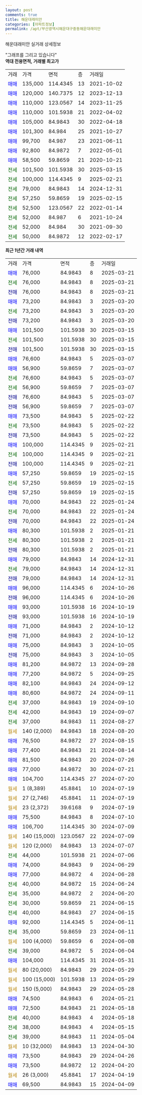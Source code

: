 ```yaml
---
layout: post
comments: true
title: 해운대래미안
categories: [아파트정보]
permalink: /apt/부산광역시해운대구중동해운대래미안
---
```


해운대래미안 실거래 상세정보

<script type="text/javascript">
  google.charts.load('current', {'packages':['line', 'corechart']});
  google.charts.setOnLoadCallback(drawChart);

  function drawChart() {
    var data = new google.visualization.DataTable();
    data.addColumn('date', '거래일');
    data.addColumn('number', "매매");
    data.addColumn('number', "전세");
    data.addColumn('number', "전매");

    data.addRows([[new Date(Date.parse("2025-03-21")), 76000, null, null], [new Date(Date.parse("2025-03-21")), null, 76000, null], [new Date(Date.parse("2025-03-21")), null, null, 76000], [new Date(Date.parse("2025-03-20")), 73200, null, null], [new Date(Date.parse("2025-03-20")), null, 73200, null], [new Date(Date.parse("2025-03-20")), null, null, 73200], [new Date(Date.parse("2025-03-15")), 101500, null, null], [new Date(Date.parse("2025-03-15")), null, 101500, null], [new Date(Date.parse("2025-03-15")), null, null, 101500], [new Date(Date.parse("2025-03-07")), 76600, null, null], [new Date(Date.parse("2025-03-07")), 56900, null, null], [new Date(Date.parse("2025-03-07")), null, 76600, null], [new Date(Date.parse("2025-03-07")), null, 56900, null], [new Date(Date.parse("2025-03-07")), null, null, 76600], [new Date(Date.parse("2025-03-07")), null, null, 56900], [new Date(Date.parse("2025-02-22")), 73500, null, null], [new Date(Date.parse("2025-02-22")), null, 73500, null], [new Date(Date.parse("2025-02-22")), null, null, 73500], [new Date(Date.parse("2025-02-21")), 100000, null, null], [new Date(Date.parse("2025-02-21")), null, 100000, null], [new Date(Date.parse("2025-02-21")), null, null, 100000], [new Date(Date.parse("2025-02-15")), 57250, null, null], [new Date(Date.parse("2025-02-15")), null, 57250, null], [new Date(Date.parse("2025-02-15")), null, null, 57250], [new Date(Date.parse("2025-01-24")), 70000, null, null], [new Date(Date.parse("2025-01-24")), null, 70000, null], [new Date(Date.parse("2025-01-24")), null, null, 70000], [new Date(Date.parse("2025-01-21")), 80300, null, null], [new Date(Date.parse("2025-01-21")), null, 80300, null], [new Date(Date.parse("2025-01-21")), null, null, 80300], [new Date(Date.parse("2024-12-31")), 79000, null, null], [new Date(Date.parse("2024-12-31")), null, 79000, null], [new Date(Date.parse("2024-12-31")), null, null, 79000], [new Date(Date.parse("2024-10-26")), 96000, null, null], [new Date(Date.parse("2024-10-26")), null, null, 96000], [new Date(Date.parse("2024-10-19")), 93000, null, null], [new Date(Date.parse("2024-10-19")), null, null, 93000], [new Date(Date.parse("2024-10-12")), 71000, null, null], [new Date(Date.parse("2024-10-12")), null, null, 71000], [new Date(Date.parse("2024-10-05")), 75000, null, null], [new Date(Date.parse("2024-10-05")), null, null, 75000], [new Date(Date.parse("2024-09-28")), 81200, null, null], [new Date(Date.parse("2024-09-25")), 77200, null, null], [new Date(Date.parse("2024-09-12")), 82100, null, null], [new Date(Date.parse("2024-09-11")), 80600, null, null], [new Date(Date.parse("2024-09-10")), null, 37000, null], [new Date(Date.parse("2024-09-07")), null, 42000, null], [new Date(Date.parse("2024-08-27")), null, 37000, null], [new Date(Date.parse("2024-08-20")), null, null, null], [new Date(Date.parse("2024-08-15")), 76500, null, null], [new Date(Date.parse("2024-08-14")), 77400, null, null], [new Date(Date.parse("2024-07-26")), 81500, null, null], [new Date(Date.parse("2024-07-21")), 77000, null, null], [new Date(Date.parse("2024-07-20")), 104700, null, null], [new Date(Date.parse("2024-07-19")), null, null, null], [new Date(Date.parse("2024-07-19")), null, null, null], [new Date(Date.parse("2024-07-19")), null, null, null], [new Date(Date.parse("2024-07-10")), 75500, null, null], [new Date(Date.parse("2024-07-09")), 106700, null, null], [new Date(Date.parse("2024-07-09")), null, null, null], [new Date(Date.parse("2024-07-07")), null, null, null], [new Date(Date.parse("2024-07-06")), null, 44000, null], [new Date(Date.parse("2024-06-29")), 74000, null, null], [new Date(Date.parse("2024-06-28")), 77000, null, null], [new Date(Date.parse("2024-06-24")), null, 40000, null], [new Date(Date.parse("2024-06-20")), null, 35000, null], [new Date(Date.parse("2024-06-15")), null, 30000, null], [new Date(Date.parse("2024-06-15")), null, 40000, null], [new Date(Date.parse("2024-06-11")), 92000, null, null], [new Date(Date.parse("2024-06-11")), null, 35000, null], [new Date(Date.parse("2024-06-08")), null, null, null], [new Date(Date.parse("2024-06-04")), null, 39000, null], [new Date(Date.parse("2024-05-31")), 104000, null, null], [new Date(Date.parse("2024-05-29")), null, null, null], [new Date(Date.parse("2024-05-29")), null, null, null], [new Date(Date.parse("2024-05-28")), null, null, null], [new Date(Date.parse("2024-05-21")), 74500, null, null], [new Date(Date.parse("2024-05-18")), 72500, null, null], [new Date(Date.parse("2024-05-18")), null, 40000, null], [new Date(Date.parse("2024-05-15")), null, 38000, null], [new Date(Date.parse("2024-05-04")), null, 39000, null], [new Date(Date.parse("2024-04-30")), null, null, null], [new Date(Date.parse("2024-04-26")), 73500, null, null], [new Date(Date.parse("2024-04-20")), 73500, null, null], [new Date(Date.parse("2024-04-19")), null, null, null], [new Date(Date.parse("2024-04-09")), 69500, null, null]]);

    var options = {
      hAxis: {
        format: 'yyyy/MM/dd'
      },    
      lineWidth: 0,
      pointsVisible: true,    
      title: '최근 1년간 유형별 실거래가 분포',
      legend: { position: 'bottom' }
    };

    var formatter = new google.visualization.NumberFormat({pattern:'###,###'} );
    formatter.format(data, 1);
    formatter.format(data, 2);
    
    setTimeout(function() {
        var chart = new google.visualization.LineChart(document.getElementById('columnchart_material'));
        chart.draw(data, (options));
        document.getElementById('loading').style.display = 'none';
    }, 200);
  }
</script>


<div id="loading" style="z-index:20; display: block; margin-left: 0px">"그래프를 그리고 있습니다"</div>
<div id="columnchart_material" style="width: 95%; margin-left: 0px; display: block"></div>
<!-- contents start -->
<b>역대 전용면적, 거래별 최고가</b>
<table class="sortable">
    <tr>
      <td>거래</td>
      <td>가격</td>
      <td>면적</td>
      <td>층</td>
      <td>거래일</td>
    </tr>
        <tr>
          <td><a style="color: blue">매매</a></td>
          <td>135,000</td>
          <td>114.4345</td>
          <td>13</td>
          <td>2021-10-02</td>
        </tr>            <tr>
          <td><a style="color: blue">매매</a></td>
          <td>120,000</td>
          <td>140.7375</td>
          <td>12</td>
          <td>2023-12-13</td>
        </tr>            <tr>
          <td><a style="color: blue">매매</a></td>
          <td>110,000</td>
          <td>123.0567</td>
          <td>14</td>
          <td>2023-11-25</td>
        </tr>            <tr>
          <td><a style="color: blue">매매</a></td>
          <td>110,000</td>
          <td>101.5938</td>
          <td>21</td>
          <td>2022-04-02</td>
        </tr>            <tr>
          <td><a style="color: blue">매매</a></td>
          <td>105,000</td>
          <td>84.9843</td>
          <td>30</td>
          <td>2022-04-18</td>
        </tr>            <tr>
          <td><a style="color: blue">매매</a></td>
          <td>101,300</td>
          <td>84.984</td>
          <td>25</td>
          <td>2021-10-27</td>
        </tr>            <tr>
          <td><a style="color: blue">매매</a></td>
          <td>99,700</td>
          <td>84.987</td>
          <td>23</td>
          <td>2021-06-11</td>
        </tr>            <tr>
          <td><a style="color: blue">매매</a></td>
          <td>92,800</td>
          <td>84.9872</td>
          <td>7</td>
          <td>2022-05-01</td>
        </tr>            <tr>
          <td><a style="color: blue">매매</a></td>
          <td>58,500</td>
          <td>59.8659</td>
          <td>21</td>
          <td>2020-10-21</td>
        </tr>        
        <tr>
              <td><a style="color: darkgreen">전세</a></td>
              <td>101,500</td>
              <td>101.5938</td>
              <td>30</td>
              <td>2025-03-15</td>
            </tr>            <tr>
              <td><a style="color: darkgreen">전세</a></td>
              <td>100,000</td>
              <td>114.4345</td>
              <td>9</td>
              <td>2025-02-21</td>
            </tr>            <tr>
              <td><a style="color: darkgreen">전세</a></td>
              <td>79,000</td>
              <td>84.9843</td>
              <td>14</td>
              <td>2024-12-31</td>
            </tr>            <tr>
              <td><a style="color: darkgreen">전세</a></td>
              <td>57,250</td>
              <td>59.8659</td>
              <td>19</td>
              <td>2025-02-15</td>
            </tr>            <tr>
              <td><a style="color: darkgreen">전세</a></td>
              <td>52,500</td>
              <td>123.0567</td>
              <td>22</td>
              <td>2022-01-14</td>
            </tr>            <tr>
              <td><a style="color: darkgreen">전세</a></td>
              <td>52,000</td>
              <td>84.987</td>
              <td>6</td>
              <td>2021-10-24</td>
            </tr>            <tr>
              <td><a style="color: darkgreen">전세</a></td>
              <td>52,000</td>
              <td>84.984</td>
              <td>30</td>
              <td>2021-09-30</td>
            </tr>            <tr>
              <td><a style="color: darkgreen">전세</a></td>
              <td>50,000</td>
              <td>84.9872</td>
              <td>12</td>
              <td>2022-02-17</td>
            </tr>        
    
</table>

<b>최근 1년간 거래 내역</b>

<table class="sortable">
    <tr>
      <td>거래</td>
      <td>가격</td>
      <td>면적</td>
      <td>층</td>
      <td>거래일</td>
    </tr>
    <tr>
      <td><a style="color: blue">매매</a></td>
      <td>76,000</td>
      <td>84.9843</td>
      <td>8</td>
      <td>2025-03-21</td>
    </tr>          <tr>
      <td><a style="color: darkgreen">전세</a></td>
      <td>76,000</td>
      <td>84.9843</td>
      <td>8</td>
      <td>2025-03-21</td>
    </tr>          <tr>
      <td><a style="color: darkblue">전매</a></td>
      <td>76,000</td>
      <td>84.9843</td>
      <td>8</td>
      <td>2025-03-21</td>
    </tr>          <tr>
      <td><a style="color: blue">매매</a></td>
      <td>73,200</td>
      <td>84.9843</td>
      <td>3</td>
      <td>2025-03-20</td>
    </tr>          <tr>
      <td><a style="color: darkgreen">전세</a></td>
      <td>73,200</td>
      <td>84.9843</td>
      <td>3</td>
      <td>2025-03-20</td>
    </tr>          <tr>
      <td><a style="color: darkblue">전매</a></td>
      <td>73,200</td>
      <td>84.9843</td>
      <td>3</td>
      <td>2025-03-20</td>
    </tr>          <tr>
      <td><a style="color: blue">매매</a></td>
      <td>101,500</td>
      <td>101.5938</td>
      <td>30</td>
      <td>2025-03-15</td>
    </tr>          <tr>
      <td><a style="color: darkgreen">전세</a></td>
      <td>101,500</td>
      <td>101.5938</td>
      <td>30</td>
      <td>2025-03-15</td>
    </tr>          <tr>
      <td><a style="color: darkblue">전매</a></td>
      <td>101,500</td>
      <td>101.5938</td>
      <td>30</td>
      <td>2025-03-15</td>
    </tr>          <tr>
      <td><a style="color: blue">매매</a></td>
      <td>76,600</td>
      <td>84.9843</td>
      <td>5</td>
      <td>2025-03-07</td>
    </tr>          <tr>
      <td><a style="color: blue">매매</a></td>
      <td>56,900</td>
      <td>59.8659</td>
      <td>7</td>
      <td>2025-03-07</td>
    </tr>          <tr>
      <td><a style="color: darkgreen">전세</a></td>
      <td>76,600</td>
      <td>84.9843</td>
      <td>5</td>
      <td>2025-03-07</td>
    </tr>          <tr>
      <td><a style="color: darkgreen">전세</a></td>
      <td>56,900</td>
      <td>59.8659</td>
      <td>7</td>
      <td>2025-03-07</td>
    </tr>          <tr>
      <td><a style="color: darkblue">전매</a></td>
      <td>76,600</td>
      <td>84.9843</td>
      <td>5</td>
      <td>2025-03-07</td>
    </tr>          <tr>
      <td><a style="color: darkblue">전매</a></td>
      <td>56,900</td>
      <td>59.8659</td>
      <td>7</td>
      <td>2025-03-07</td>
    </tr>          <tr>
      <td><a style="color: blue">매매</a></td>
      <td>73,500</td>
      <td>84.9843</td>
      <td>5</td>
      <td>2025-02-22</td>
    </tr>          <tr>
      <td><a style="color: darkgreen">전세</a></td>
      <td>73,500</td>
      <td>84.9843</td>
      <td>5</td>
      <td>2025-02-22</td>
    </tr>          <tr>
      <td><a style="color: darkblue">전매</a></td>
      <td>73,500</td>
      <td>84.9843</td>
      <td>5</td>
      <td>2025-02-22</td>
    </tr>          <tr>
      <td><a style="color: blue">매매</a></td>
      <td>100,000</td>
      <td>114.4345</td>
      <td>9</td>
      <td>2025-02-21</td>
    </tr>          <tr>
      <td><a style="color: darkgreen">전세</a></td>
      <td>100,000</td>
      <td>114.4345</td>
      <td>9</td>
      <td>2025-02-21</td>
    </tr>          <tr>
      <td><a style="color: darkblue">전매</a></td>
      <td>100,000</td>
      <td>114.4345</td>
      <td>9</td>
      <td>2025-02-21</td>
    </tr>          <tr>
      <td><a style="color: blue">매매</a></td>
      <td>57,250</td>
      <td>59.8659</td>
      <td>19</td>
      <td>2025-02-15</td>
    </tr>          <tr>
      <td><a style="color: darkgreen">전세</a></td>
      <td>57,250</td>
      <td>59.8659</td>
      <td>19</td>
      <td>2025-02-15</td>
    </tr>          <tr>
      <td><a style="color: darkblue">전매</a></td>
      <td>57,250</td>
      <td>59.8659</td>
      <td>19</td>
      <td>2025-02-15</td>
    </tr>          <tr>
      <td><a style="color: blue">매매</a></td>
      <td>70,000</td>
      <td>84.9843</td>
      <td>22</td>
      <td>2025-01-24</td>
    </tr>          <tr>
      <td><a style="color: darkgreen">전세</a></td>
      <td>70,000</td>
      <td>84.9843</td>
      <td>22</td>
      <td>2025-01-24</td>
    </tr>          <tr>
      <td><a style="color: darkblue">전매</a></td>
      <td>70,000</td>
      <td>84.9843</td>
      <td>22</td>
      <td>2025-01-24</td>
    </tr>          <tr>
      <td><a style="color: blue">매매</a></td>
      <td>80,300</td>
      <td>101.5938</td>
      <td>2</td>
      <td>2025-01-21</td>
    </tr>          <tr>
      <td><a style="color: darkgreen">전세</a></td>
      <td>80,300</td>
      <td>101.5938</td>
      <td>2</td>
      <td>2025-01-21</td>
    </tr>          <tr>
      <td><a style="color: darkblue">전매</a></td>
      <td>80,300</td>
      <td>101.5938</td>
      <td>2</td>
      <td>2025-01-21</td>
    </tr>          <tr>
      <td><a style="color: blue">매매</a></td>
      <td>79,000</td>
      <td>84.9843</td>
      <td>14</td>
      <td>2024-12-31</td>
    </tr>          <tr>
      <td><a style="color: darkgreen">전세</a></td>
      <td>79,000</td>
      <td>84.9843</td>
      <td>14</td>
      <td>2024-12-31</td>
    </tr>          <tr>
      <td><a style="color: darkblue">전매</a></td>
      <td>79,000</td>
      <td>84.9843</td>
      <td>14</td>
      <td>2024-12-31</td>
    </tr>          <tr>
      <td><a style="color: blue">매매</a></td>
      <td>96,000</td>
      <td>114.4345</td>
      <td>6</td>
      <td>2024-10-26</td>
    </tr>          <tr>
      <td><a style="color: darkblue">전매</a></td>
      <td>96,000</td>
      <td>114.4345</td>
      <td>6</td>
      <td>2024-10-26</td>
    </tr>          <tr>
      <td><a style="color: blue">매매</a></td>
      <td>93,000</td>
      <td>101.5938</td>
      <td>16</td>
      <td>2024-10-19</td>
    </tr>          <tr>
      <td><a style="color: darkblue">전매</a></td>
      <td>93,000</td>
      <td>101.5938</td>
      <td>16</td>
      <td>2024-10-19</td>
    </tr>          <tr>
      <td><a style="color: blue">매매</a></td>
      <td>71,000</td>
      <td>84.9843</td>
      <td>2</td>
      <td>2024-10-12</td>
    </tr>          <tr>
      <td><a style="color: darkblue">전매</a></td>
      <td>71,000</td>
      <td>84.9843</td>
      <td>2</td>
      <td>2024-10-12</td>
    </tr>          <tr>
      <td><a style="color: blue">매매</a></td>
      <td>75,000</td>
      <td>84.9843</td>
      <td>3</td>
      <td>2024-10-05</td>
    </tr>          <tr>
      <td><a style="color: darkblue">전매</a></td>
      <td>75,000</td>
      <td>84.9843</td>
      <td>3</td>
      <td>2024-10-05</td>
    </tr>          <tr>
      <td><a style="color: blue">매매</a></td>
      <td>81,200</td>
      <td>84.9872</td>
      <td>13</td>
      <td>2024-09-28</td>
    </tr>          <tr>
      <td><a style="color: blue">매매</a></td>
      <td>77,200</td>
      <td>84.9872</td>
      <td>5</td>
      <td>2024-09-25</td>
    </tr>          <tr>
      <td><a style="color: blue">매매</a></td>
      <td>82,100</td>
      <td>84.9843</td>
      <td>24</td>
      <td>2024-09-12</td>
    </tr>          <tr>
      <td><a style="color: blue">매매</a></td>
      <td>80,600</td>
      <td>84.9872</td>
      <td>24</td>
      <td>2024-09-11</td>
    </tr>          <tr>
      <td><a style="color: darkgreen">전세</a></td>
      <td>37,000</td>
      <td>84.9843</td>
      <td>19</td>
      <td>2024-09-10</td>
    </tr>          <tr>
      <td><a style="color: darkgreen">전세</a></td>
      <td>42,000</td>
      <td>84.9843</td>
      <td>19</td>
      <td>2024-09-07</td>
    </tr>          <tr>
      <td><a style="color: darkgreen">전세</a></td>
      <td>37,000</td>
      <td>84.9843</td>
      <td>11</td>
      <td>2024-08-27</td>
    </tr>          <tr>
      <td><a style="color: darkgoldenrod">월세</a></td>
      <td>140 (2,000)</td>
      <td>84.9843</td>
      <td>18</td>
      <td>2024-08-20</td>
    </tr>          <tr>
      <td><a style="color: blue">매매</a></td>
      <td>76,500</td>
      <td>84.9872</td>
      <td>27</td>
      <td>2024-08-15</td>
    </tr>          <tr>
      <td><a style="color: blue">매매</a></td>
      <td>77,400</td>
      <td>84.9843</td>
      <td>21</td>
      <td>2024-08-14</td>
    </tr>          <tr>
      <td><a style="color: blue">매매</a></td>
      <td>81,500</td>
      <td>84.9843</td>
      <td>20</td>
      <td>2024-07-26</td>
    </tr>          <tr>
      <td><a style="color: blue">매매</a></td>
      <td>77,000</td>
      <td>84.9872</td>
      <td>30</td>
      <td>2024-07-21</td>
    </tr>          <tr>
      <td><a style="color: blue">매매</a></td>
      <td>104,700</td>
      <td>114.4345</td>
      <td>27</td>
      <td>2024-07-20</td>
    </tr>          <tr>
      <td><a style="color: darkgoldenrod">월세</a></td>
      <td>1 (8,389)</td>
      <td>45.8841</td>
      <td>10</td>
      <td>2024-07-19</td>
    </tr>          <tr>
      <td><a style="color: darkgoldenrod">월세</a></td>
      <td>27 (2,746)</td>
      <td>45.8841</td>
      <td>11</td>
      <td>2024-07-19</td>
    </tr>          <tr>
      <td><a style="color: darkgoldenrod">월세</a></td>
      <td>23 (2,372)</td>
      <td>39.6168</td>
      <td>9</td>
      <td>2024-07-19</td>
    </tr>          <tr>
      <td><a style="color: blue">매매</a></td>
      <td>75,500</td>
      <td>84.9843</td>
      <td>8</td>
      <td>2024-07-10</td>
    </tr>          <tr>
      <td><a style="color: blue">매매</a></td>
      <td>106,700</td>
      <td>114.4345</td>
      <td>30</td>
      <td>2024-07-09</td>
    </tr>          <tr>
      <td><a style="color: darkgoldenrod">월세</a></td>
      <td>140 (15,000)</td>
      <td>123.0567</td>
      <td>22</td>
      <td>2024-07-09</td>
    </tr>          <tr>
      <td><a style="color: darkgoldenrod">월세</a></td>
      <td>120 (2,000)</td>
      <td>84.9843</td>
      <td>13</td>
      <td>2024-07-07</td>
    </tr>          <tr>
      <td><a style="color: darkgreen">전세</a></td>
      <td>44,000</td>
      <td>101.5938</td>
      <td>21</td>
      <td>2024-07-06</td>
    </tr>          <tr>
      <td><a style="color: blue">매매</a></td>
      <td>74,000</td>
      <td>84.9843</td>
      <td>9</td>
      <td>2024-06-29</td>
    </tr>          <tr>
      <td><a style="color: blue">매매</a></td>
      <td>77,000</td>
      <td>84.9872</td>
      <td>4</td>
      <td>2024-06-28</td>
    </tr>          <tr>
      <td><a style="color: darkgreen">전세</a></td>
      <td>40,000</td>
      <td>84.9872</td>
      <td>15</td>
      <td>2024-06-24</td>
    </tr>          <tr>
      <td><a style="color: darkgreen">전세</a></td>
      <td>35,000</td>
      <td>84.9872</td>
      <td>2</td>
      <td>2024-06-20</td>
    </tr>          <tr>
      <td><a style="color: darkgreen">전세</a></td>
      <td>30,000</td>
      <td>59.8659</td>
      <td>21</td>
      <td>2024-06-15</td>
    </tr>          <tr>
      <td><a style="color: darkgreen">전세</a></td>
      <td>40,000</td>
      <td>84.9843</td>
      <td>27</td>
      <td>2024-06-15</td>
    </tr>          <tr>
      <td><a style="color: blue">매매</a></td>
      <td>92,000</td>
      <td>114.4345</td>
      <td>5</td>
      <td>2024-06-11</td>
    </tr>          <tr>
      <td><a style="color: darkgreen">전세</a></td>
      <td>35,000</td>
      <td>59.8659</td>
      <td>23</td>
      <td>2024-06-11</td>
    </tr>          <tr>
      <td><a style="color: darkgoldenrod">월세</a></td>
      <td>100 (4,000)</td>
      <td>59.8659</td>
      <td>6</td>
      <td>2024-06-08</td>
    </tr>          <tr>
      <td><a style="color: darkgreen">전세</a></td>
      <td>39,000</td>
      <td>84.9872</td>
      <td>5</td>
      <td>2024-06-04</td>
    </tr>          <tr>
      <td><a style="color: blue">매매</a></td>
      <td>104,000</td>
      <td>114.4345</td>
      <td>31</td>
      <td>2024-05-31</td>
    </tr>          <tr>
      <td><a style="color: darkgoldenrod">월세</a></td>
      <td>80 (20,000)</td>
      <td>84.9843</td>
      <td>29</td>
      <td>2024-05-29</td>
    </tr>          <tr>
      <td><a style="color: darkgoldenrod">월세</a></td>
      <td>100 (15,000)</td>
      <td>101.5938</td>
      <td>13</td>
      <td>2024-05-29</td>
    </tr>          <tr>
      <td><a style="color: darkgoldenrod">월세</a></td>
      <td>150 (5,000)</td>
      <td>84.9843</td>
      <td>29</td>
      <td>2024-05-28</td>
    </tr>          <tr>
      <td><a style="color: blue">매매</a></td>
      <td>74,500</td>
      <td>84.9843</td>
      <td>6</td>
      <td>2024-05-21</td>
    </tr>          <tr>
      <td><a style="color: blue">매매</a></td>
      <td>72,500</td>
      <td>84.9843</td>
      <td>21</td>
      <td>2024-05-18</td>
    </tr>          <tr>
      <td><a style="color: darkgreen">전세</a></td>
      <td>40,000</td>
      <td>84.9843</td>
      <td>4</td>
      <td>2024-05-18</td>
    </tr>          <tr>
      <td><a style="color: darkgreen">전세</a></td>
      <td>38,000</td>
      <td>84.9843</td>
      <td>4</td>
      <td>2024-05-15</td>
    </tr>          <tr>
      <td><a style="color: darkgreen">전세</a></td>
      <td>39,000</td>
      <td>84.9843</td>
      <td>11</td>
      <td>2024-05-04</td>
    </tr>          <tr>
      <td><a style="color: darkgoldenrod">월세</a></td>
      <td>10 (32,000)</td>
      <td>84.9843</td>
      <td>13</td>
      <td>2024-04-30</td>
    </tr>          <tr>
      <td><a style="color: blue">매매</a></td>
      <td>73,500</td>
      <td>84.9843</td>
      <td>29</td>
      <td>2024-04-26</td>
    </tr>          <tr>
      <td><a style="color: blue">매매</a></td>
      <td>73,500</td>
      <td>84.9872</td>
      <td>12</td>
      <td>2024-04-20</td>
    </tr>          <tr>
      <td><a style="color: darkgoldenrod">월세</a></td>
      <td>26 (3,000)</td>
      <td>45.8841</td>
      <td>17</td>
      <td>2024-04-19</td>
    </tr>          <tr>
      <td><a style="color: blue">매매</a></td>
      <td>69,500</td>
      <td>84.9843</td>
      <td>15</td>
      <td>2024-04-09</td>
    </tr>      </table>
<!-- contents end -->    

